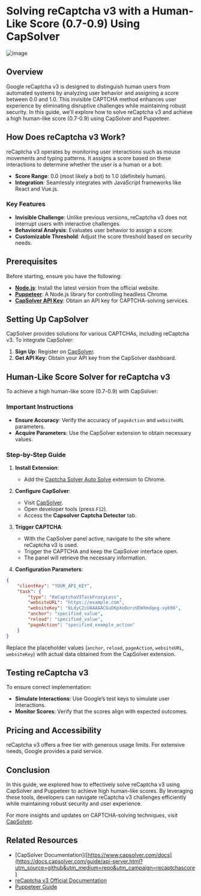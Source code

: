 
# Solving reCaptcha v3 with a Human-Like Score (0.7-0.9) Using CapSolver

![image](https://github.com/user-attachments/assets/b857689f-95f5-4818-a36f-9acc68c37b49)

## Overview

Google reCaptcha v3 is designed to distinguish human users from automated systems by analyzing user behavior and assigning a score between 0.0 and 1.0. This invisible CAPTCHA method enhances user experience by eliminating disruptive challenges while maintaining robust security. In this guide, we'll explore how to solve reCaptcha v3 and achieve a high human-like score (0.7-0.9) using CapSolver and Puppeteer.

## How Does reCaptcha v3 Work?

reCaptcha v3 operates by monitoring user interactions such as mouse movements and typing patterns. It assigns a score based on these interactions to determine whether the user is a human or a bot:

- **Score Range**: 0.0 (most likely a bot) to 1.0 (definitely human).
- **Integration**: Seamlessly integrates with JavaScript frameworks like React and Vue.js.

### Key Features

- **Invisible Challenge**: Unlike previous versions, reCaptcha v3 does not interrupt users with interactive challenges.
- **Behavioral Analysis**: Evaluates user behavior to assign a score.
- **Customizable Threshold**: Adjust the score threshold based on security needs.

## Prerequisites

Before starting, ensure you have the following:

- **[Node.js](https://nodejs.org/)**: Install the latest version from the official website.
- **[Puppeteer](https://pptr.dev/)**: A Node.js library for controlling headless Chrome.
- **[CapSolver API Key](https://www.capsolver.com/?utm_source=github&utm_medium=repo&utm_campaign=recaptchascore)**: Obtain an API key for CAPTCHA-solving services.

## Setting Up CapSolver

CapSolver provides solutions for various CAPTCHAs, including reCaptcha v3. To integrate CapSolver:

1. **Sign Up**: Register on [CapSolver](https://www.capsolver.com/?utm_source=github&utm_medium=repo&utm_campaign=recaptchascore).
2. **Get API Key**: Obtain your API key from the CapSolver dashboard.

## Human-Like Score Solver for reCaptcha v3

To achieve a high human-like score (0.7-0.9) with CapSolver:

### Important Instructions

- **Ensure Accuracy**: Verify the accuracy of `pageAction` and `websiteURL` parameters.
- **Acquire Parameters**: Use the CapSolver extension to obtain necessary values.

### Step-by-Step Guide

1. **Install Extension**:
   - Add the [Captcha Solver Auto Solve](https://chrome.google.com/webstore/detail/captcha-solver-auto-bypas/pgojnojmmhpofjgdmaebadhbocahppod) extension to Chrome.

2. **Configure CapSolver**:
   - Visit [CapSolver](https://www.capsolver.com/?utm_source=github&utm_medium=repo&utm_campaign=recaptchascore).
   - Open developer tools (press `F12`).
   - Access the **Capsolver Captcha Detector** tab.

3. **Trigger CAPTCHA**:
   - With the CapSolver panel active, navigate to the site where reCaptcha v3 is used.
   - Trigger the CAPTCHA and keep the CapSolver interface open.
   - The panel will retrieve the necessary information.

4. **Configuration Parameters**:

```json
{
    "clientKey": "YOUR_API_KEY",
    "task": {
        "type": "ReCaptchaV3TaskProxyLess",
        "websiteURL": "https://example.com",
        "websiteKey": "6LdyC2cUAAAAACGuDKpXeDorzUDWXmdqeg-xy696",
        "anchor": "specified_value",
        "reload": "specified_value",
        "pageAction": "specified_example_action"
    }
}
```

Replace the placeholder values (`anchor`, `reload`, `pageAction`, `websiteURL`, `websiteKey`) with actual data obtained from the CapSolver extension.

## Testing reCaptcha v3

To ensure correct implementation:

- **Simulate Interactions**: Use Google’s test keys to simulate user interactions.
- **Monitor Scores**: Verify that the scores align with expected outcomes.

## Pricing and Accessibility

reCaptcha v3 offers a free tier with generous usage limits. For extensive needs, Google provides a paid service.

## Conclusion

In this guide, we explored how to effectively solve reCaptcha v3 using CapSolver and Puppeteer to achieve high human-like scores. By leveraging these tools, developers can navigate reCaptcha v3 challenges efficiently while maintaining robust security and user experience.

For more insights and updates on CAPTCHA-solving techniques, visit [CapSolver](https://www.capsolver.com/?utm_source=github&utm_medium=repo&utm_campaign=recaptchascore).

## Related Resources

- [CapSolver Documentation]([https://www.capsolver.com/docs](https://docs.capsolver.com/guide/api-server.html?utm_source=github&utm_medium=repo&utm_campaign=recaptchascore)
- [reCaptcha v3 Official Documentation](https://docs.capsolver.com/guide/captcha/ReCaptchaV3.html?utm_source=github&utm_medium=repo&utm_campaign=recaptchascore)
- [Puppeteer Guide](https://pptr.dev/)
